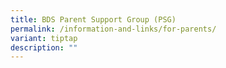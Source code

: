 ```yaml
---
title: BDS Parent Support Group (PSG)
permalink: /information-and-links/for-parents/
variant: tiptap
description: ""
---
```

